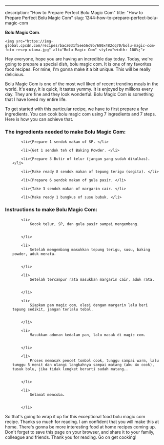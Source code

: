 ---
description: "How to Prepare Perfect Bolu Magic Com"
title: "How to Prepare Perfect Bolu Magic Com"
slug: 1244-how-to-prepare-perfect-bolu-magic-com

<p>
	<strong>Bolu Magic Com</strong>. 
	
</p>
<p>
	
	<img src="https://img-global.cpcdn.com/recipes/baca031f5ee56c9b/680x482cq70/bolu-magic-com-foto-resep-utama.jpg" alt="Bolu Magic Com" style="width: 100%;">
	
	
</p>
<p>
	Hey everyone, hope you are having an incredible day today. Today, we're going to prepare a special dish, bolu magic com. It is one of my favorites food recipes. For mine, I'm gonna make it a bit unique. This will be really delicious.
</p>
	
<p>
	Bolu Magic Com is one of the most well liked of recent trending meals in the world. It's easy, it is quick, it tastes yummy. It is enjoyed by millions every day. They are fine and they look wonderful. Bolu Magic Com is something that I have loved my entire life.
</p>
<p>
	
</p>

<p>
To get started with this particular recipe, we have to first prepare a few ingredients. You can cook bolu magic com using 7 ingredients and 7 steps. Here is how you can achieve that.
</p>

<h3>The ingredients needed to make Bolu Magic Com:</h3>

<ol>
	
		<li>{Prepare 1 sendok makan of SP. </li>
	
		<li>{Get 1 sendok teh of Baking Powder. </li>
	
		<li>{Prepare 3 Butir of telur (jangan yang sudah dikulkas). </li>
	
		<li>{Make ready 8 sendok makan of tepung terigu (segita). </li>
	
		<li>{Prepare 6 sendok makan of gula pasir. </li>
	
		<li>{Take 3 sendok makan of margarin cair. </li>
	
		<li>{Make ready 1 bungkus of susu bubuk. </li>
	
</ol>
<p>
	
</p>

<h3>Instructions to make Bolu Magic Com:</h3>

<ol>
	
		<li>
			Kocok telur, SP, dan gula pasir sampai mengembang.
			
			
		</li>
	
		<li>
			Setelah mengembang masukkan tepung terigu, susu, baking powder, aduk merata.
			
			
		</li>
	
		<li>
			Setelah tercampur rata masukkan margarin cair, aduk rata.
			
			
		</li>
	
		<li>
			Siapkan pan magic com, olesi dengan margarin lalu beri tepung sedikit, jangan terlalu tebal.
			
			
		</li>
	
		<li>
			Masukkan adonan kedalam pan, lalu masak di magic com.
			
			
		</li>
	
		<li>
			Proses memasak pencet tombol cook, tunggu sampai warm, lalu tunggu 5 menit dan ulangi langkahnya sampai matang (aku 4x cook), tusuk bolu, jika tidak lengket berarti sudah matang..
			
			
		</li>
	
		<li>
			Selamat mencoba.
			
			
		</li>
	
</ol>

<p>
	
</p>

<p>
	So that's going to wrap it up for this exceptional food bolu magic com recipe. Thanks so much for reading. I am confident that you will make this at home. There's gonna be more interesting food at home recipes coming up. Don't forget to save this page on your browser, and share it to your family, colleague and friends. Thank you for reading. Go on get cooking!
</p>
